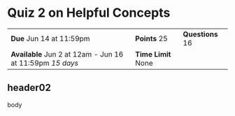 # Quiz 2 on Helpful Concepts

|                                                           |                     |                  |
| --------------------------------------------------------- | ------------------- | ---------------- |
| **Due** Jun 14 at 11:59pm                                 | **Points** 25       | **Questions** 16 |
| **Available** Jun 2 at 12am - Jun 16 at 11:59pm _15 days_ | **Time Limit** None |                  |

## header02

body

